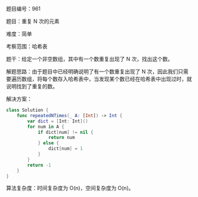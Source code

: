 题目编号：961

题目：重复 N 次的元素

难度：简单

考察范围：哈希表

题干：给定一个非空数组，其中有一个数重复出现了 N 次，找出这个数。

解题思路：由于题目中已经明确说明了有一个数重复出现了 N 次，因此我们只需要遍历数组，将每个数存入哈希表中，当发现某个数已经在哈希表中出现过时，就说明找到了重复的数。

解决方案：

```swift
class Solution {
    func repeatedNTimes(_ A: [Int]) -> Int {
        var dict = [Int: Int]()
        for num in A {
            if dict[num] != nil {
                return num
            } else {
                dict[num] = 1
            }
        }
        return -1
    }
}
```

算法复杂度：时间复杂度为 O(n)，空间复杂度为 O(n)。